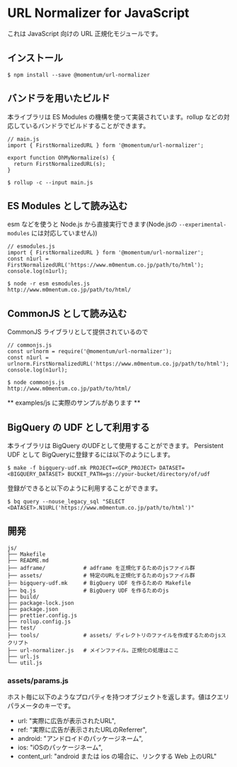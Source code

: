 # URL Normalizer for JavaScript

これは JavaScript 向けの URL 正規化モジュールです。

## インストール

```
$ npm install --save @momentum/url-normalizer
```

## バンドラを用いたビルド

本ライブラリは ES Modules の機構を使って実装されています。rollup などの対応しているバンドラでビルドすることができます。

```
// main.js
import { FirstNormalizedURL } form '@momentum/url-normalizer';

export function OhMyNormalize(s) {
  return FirstNormalizedURL(s);
}
```

```
$ rollup -c --input main.js
```

## ES Modules として読み込む

esm などを使うと Node.js から直接実行できます(Node.jsの `--experimental-modules` には対応していません))

```
// esmodules.js
import { FirstNormalizedURL } form '@momentum/url-normalizer';
const n1url = FirstNormalizedURL('https://www.m0mentum.co.jp/path/to/html');
console.log(n1url);
```

```
$ node -r esm esmodules.js
http://www.m0mentum.co.jp/path/to/html/
```

## CommonJS として読み込む

CommonJS ライブラリとして提供されているので

```
// commonjs.js
const urlnorm = require('@momentum/url-normalizer');
const n1url = urlnorm.FirstNormalizedURL('https://www.m0mentum.co.jp/path/to/html');
console.log(n1url);
```

```
$ node commonjs.js
http://www.m0mentum.co.jp/path/to/html/
```

** examples/js に実際のサンプルがあります **

## BigQuery の UDF として利用する

本ライブラリは BigQuery のUDFとして使用することができます。
Persistent UDF として BigQueryに登録するには以下のようにします。


```
$ make -f bigquery-udf.mk PROJECT=<GCP_PROJECT> DATASET=<BIGQUERY_DATASET> BUCKET_PATH=gs://your-bucket/directory/of/udf
```

登録ができると以下のように利用することができます。

```
$ bq query --nouse_legacy_sql "SELECT <DATASET>.N1URL('https://www.m0mentum.co.jp/path/to/html')"
```

## 開発

```
js/
├── Makefile
├── README.md
├── adframe/            # adframe を正規化するためのjsファイル群
├── assets/             # 特定のURLを正規化するためのjsファイル群
├── bigquery-udf.mk     # BigQuery UDF を作るための Makefile
├── bq.js               # BigQuery UDF を作るためのjs
├── build/
├── package-lock.json
├── package.json
├── prettier.config.js
├── rollup.config.js
├── test/
├── tools/              # assets/ ディレクトリのファイルを作成するためのjsスクリプト
├── url-normalizer.js   # メインファイル。正規化の処理はここ
├── url.js
└── util.js
```

### assets/params.js

ホスト毎に以下のようなプロパティを持つオブジェクトを返します。値はクエリパラメータのキーです。

- url: "実際に広告が表示されたURL",
- ref: "実際に広告が表示されたURLのReferrer",
- android: "アンドロイドのパッケージネーム",
- ios: "iOSのパッケージネーム",
- content_url: "android または ios の場合に、リンクする Web 上のURL"

